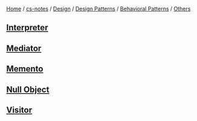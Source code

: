 [Home](https://mengxianbin.github.io) /
[cs-notes](https://mengxianbin.github.io/cs-notes/content) /
[Design](https://mengxianbin.github.io/cs-notes/content/Design) /
[Design Patterns](https://mengxianbin.github.io/cs-notes/content/Design/Design%20Patterns) /
[Behavioral Patterns](https://mengxianbin.github.io/cs-notes/content/Design/Design%20Patterns/Behavioral%20Patterns) /
[Others](https://mengxianbin.github.io/cs-notes/content/Design/Design%20Patterns/Behavioral%20Patterns/Others)

## [Interpreter](https://mengxianbin.github.io/cs-notes/content/Design/Design%20Patterns/Behavioral%20Patterns/Others/Interpreter)

## [Mediator](https://mengxianbin.github.io/cs-notes/content/Design/Design%20Patterns/Behavioral%20Patterns/Others/Mediator)

## [Memento](https://mengxianbin.github.io/cs-notes/content/Design/Design%20Patterns/Behavioral%20Patterns/Others/Memento)

## [Null Object](https://mengxianbin.github.io/cs-notes/content/Design/Design%20Patterns/Behavioral%20Patterns/Others/Null%20Object)

## [Visitor](https://mengxianbin.github.io/cs-notes/content/Design/Design%20Patterns/Behavioral%20Patterns/Others/Visitor)
